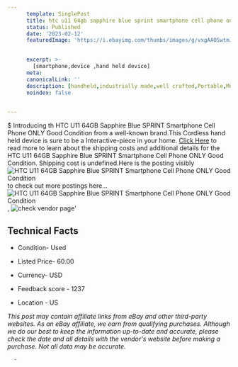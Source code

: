 ```yaml
---
      template: SinglePost
      title: htc u11 64gb sapphire blue sprint smartphone cell phone only good condition
      status: Published
      date: '2023-02-12'
      featuredImage: 'https://i.ebayimg.com/thumbs/images/g/vxgAAOSwtmJj58d~/s-l225.jpg'
       

      excerpt: >-
        [smartphone,device ,hand held device]
      meta:
      canonicalLink: ''
      description: [handheld,industrially made,well crafted,Portable,Mobile,Compact,Convenient,Lightweight,Maneuverable,Man-portable,Miniature,Carriable,Hand-held,Light,Holdable,Transportable,Mobile device,Pocket-sized,On-the-go,Wireless,Cordless,Compact size,Convenient size, smartphone,device ,hand held device]
      noindex: false
      

---
```

$
      Introducing th HTC U11 64GB Sapphire Blue SPRINT Smartphone Cell Phone ONLY Good Condition from a well-known brand.This Cordless hand held device is sure to be a Interactive-piece in your home. [Click Here](https://www.ebay.com/itm/195594286269?hash=item2d8a53f4bd%3Ag%3AvxgAAOSwtmJj58d%7E&mkevt=1&mkcid=1&mkrid=711-53200-19255-0&campid=%253CePNCampaignId%253E&customid=%253CreferenceId%253E&toolid=10049) to read more to learn about the shipping costs and additional details for the HTC U11 64GB Sapphire Blue SPRINT Smartphone Cell Phone ONLY Good Condition. Shipping cost is undefined.Here is the posting visibly ![HTC U11 64GB Sapphire Blue SPRINT Smartphone Cell Phone ONLY Good Condition](https://i.ebayimg.com/thumbs/images/g/vxgAAOSwtmJj58d~/s-l225.jpg) to check out more postings here... ![HTC U11 64GB Sapphire Blue SPRINT Smartphone Cell Phone ONLY Good Condition](https://i.ebayimg.com/images/g/vxgAAOSwtmJj58d~/s-l1600.jpg), ![check vendor page](https://origin-galleryplus.ebayimg.com/ws/web/195594286269_2_0_1/225x225.jpg,https://origin-galleryplus.ebayimg.com/ws/web/195594286269_3_0_1/225x225.jpg,https://origin-galleryplus.ebayimg.com/ws/web/195594286269_4_0_1/225x225.jpg,https://origin-galleryplus.ebayimg.com/ws/web/195594286269_5_0_1/225x225.jpg,https://origin-galleryplus.ebayimg.com/ws/web/195594286269_6_0_1/225x225.jpg,https://origin-galleryplus.ebayimg.com/ws/web/195594286269_7_0_1/225x225.jpg)'

      

 ## Technical Facts 



     
      

 - Condition- Used 


      

 - Listed Price- 60.00 


      

 - Currency- USD 


      

 - Feedback score - 1237 


      

 - Location - US 


      
      

 *_This post may contain affiliate links from eBay and other third-party websites. As an eBay affiliate, we earn from qualifying purchases. Although we do our best to keep the information up-to-date and accurate, please check the date and all details with the vendor's website before making a purchase. Not all data may be accurate._*




      -
